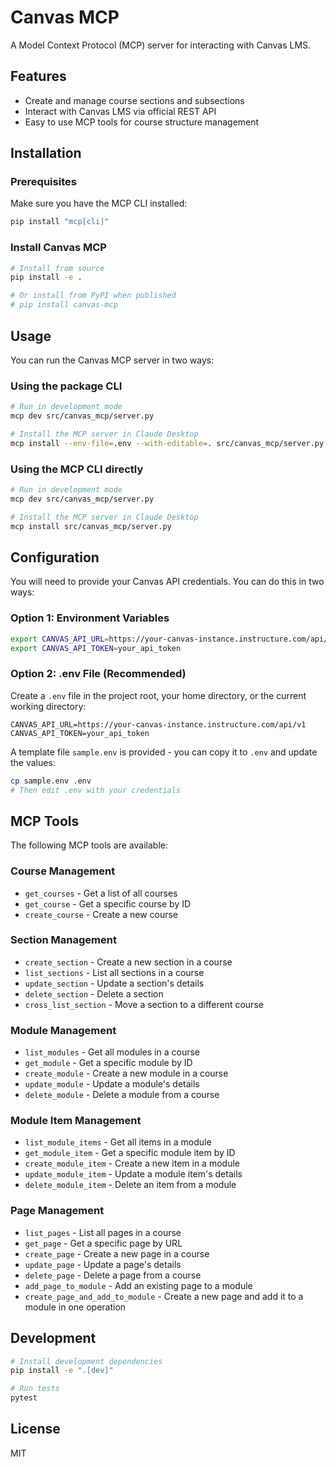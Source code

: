 # Canvas MCP

A Model Context Protocol (MCP) server for interacting with Canvas LMS.

## Features

- Create and manage course sections and subsections
- Interact with Canvas LMS via official REST API
- Easy to use MCP tools for course structure management

## Installation

### Prerequisites

Make sure you have the MCP CLI installed:

```bash
pip install "mcp[cli]"
```

### Install Canvas MCP

```bash
# Install from source
pip install -e .

# Or install from PyPI when published
# pip install canvas-mcp
```

## Usage

You can run the Canvas MCP server in two ways:

### Using the package CLI

```bash
# Run in development mode
mcp dev src/canvas_mcp/server.py

# Install the MCP server in Claude Desktop
mcp install --env-file=.env --with-editable=. src/canvas_mcp/server.py
```

### Using the MCP CLI directly

```bash
# Run in development mode
mcp dev src/canvas_mcp/server.py

# Install the MCP server in Claude Desktop
mcp install src/canvas_mcp/server.py
```

## Configuration

You will need to provide your Canvas API credentials. You can do this in two ways:

### Option 1: Environment Variables

```bash
export CANVAS_API_URL=https://your-canvas-instance.instructure.com/api/v1
export CANVAS_API_TOKEN=your_api_token
```

### Option 2: .env File (Recommended)

Create a `.env` file in the project root, your home directory, or the current working directory:

```
CANVAS_API_URL=https://your-canvas-instance.instructure.com/api/v1
CANVAS_API_TOKEN=your_api_token
```

A template file `sample.env` is provided - you can copy it to `.env` and update the values:

```bash
cp sample.env .env
# Then edit .env with your credentials
```

## MCP Tools

The following MCP tools are available:

### Course Management
- `get_courses` - Get a list of all courses
- `get_course` - Get a specific course by ID
- `create_course` - Create a new course

### Section Management
- `create_section` - Create a new section in a course
- `list_sections` - List all sections in a course
- `update_section` - Update a section's details
- `delete_section` - Delete a section
- `cross_list_section` - Move a section to a different course

### Module Management
- `list_modules` - Get all modules in a course
- `get_module` - Get a specific module by ID
- `create_module` - Create a new module in a course
- `update_module` - Update a module's details
- `delete_module` - Delete a module from a course

### Module Item Management
- `list_module_items` - Get all items in a module
- `get_module_item` - Get a specific module item by ID
- `create_module_item` - Create a new item in a module
- `update_module_item` - Update a module item's details
- `delete_module_item` - Delete an item from a module

### Page Management
- `list_pages` - List all pages in a course
- `get_page` - Get a specific page by URL
- `create_page` - Create a new page in a course
- `update_page` - Update a page's details
- `delete_page` - Delete a page from a course
- `add_page_to_module` - Add an existing page to a module
- `create_page_and_add_to_module` - Create a new page and add it to a module in one operation

## Development

```bash
# Install development dependencies
pip install -e ".[dev]"

# Run tests
pytest
```

## License

MIT
